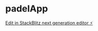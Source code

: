 # padelApp

[Edit in StackBlitz next generation editor ⚡️](https://stackblitz.com/~/github.com/jtorcato/padelApp)